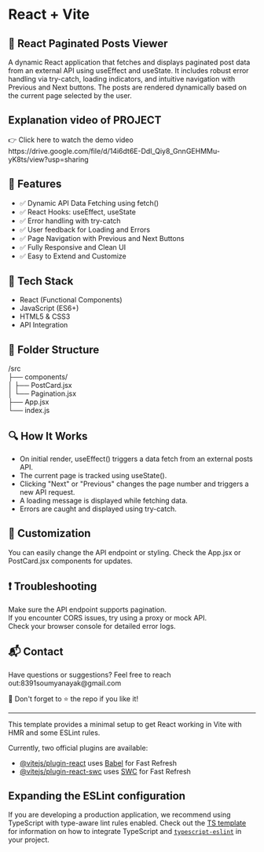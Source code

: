 # React + Vite


<h2>📄 React Paginated Posts Viewer</h2>
A dynamic React application that fetches and displays paginated post data from an external API using useEffect and useState. It includes robust error handling via try-catch, loading indicators, and intuitive navigation with Previous and Next buttons. The posts are rendered dynamically based on the current page selected by the user.

<h2>Explanation video of PROJECT</h2>
👉 Click here to watch the demo video
https://drive.google.com/file/d/14i6dt6E-DdI_Qiy8_GnnGEHMMu-yK8ts/view?usp=sharing


<h2>🚀 Features</h2>
<ul>
<li>✅ Dynamic API Data Fetching using fetch()</li>
<li>✅ React Hooks: useEffect, useState</li>
<li>✅ Error handling with try-catch</li>
<li>✅ User feedback for Loading and Errors</li>
<li>✅ Page Navigation with Previous and Next Buttons</li>
<li>✅ Fully Responsive and Clean UI</li>
<li>✅ Easy to Extend and Customize</li>
</ul>

<h2>🧠 Tech Stack</h2>
<ul>
<li>React (Functional Components)</li>
<li>JavaScript (ES6+)</li>
<li>HTML5 & CSS3</li>
<li>API Integration</li>
</ul>

<h2>📁 Folder Structure</h2>
/src<br>
  ├── components/<br>
  │     ├── PostCard.jsx<br>
  │     └── Pagination.jsx<br>
  ├── App.jsx<br>
  └── index.js<br>
  
<h2>🔍 How It Works</h2>
<ul>
<li>On initial render, useEffect() triggers a data fetch from an external posts API.</li>
<li>The current page is tracked using useState().</li>
<li>Clicking "Next" or "Previous" changes the page number and triggers a new API request.</li>
<li>A loading message is displayed while fetching data.</li>
<li>Errors are caught and displayed using try-catch.</li>
</ul>

<h2>🧰 Customization</h2>
You can easily change the API endpoint or styling. Check the App.jsx or PostCard.jsx components for updates.

<h2>❗ Troubleshooting</h2>
Make sure the API endpoint supports pagination.<br>
If you encounter CORS issues, try using a proxy or mock API.<br>
Check your browser console for detailed error logs.<br>

<h2>📬 Contact</h2>
Have questions or suggestions?
Feel free to reach out:8391soumyanayak@gmail.com

🌟 Don't forget to ⭐ the repo if you like it!
<hr>
This template provides a minimal setup to get React working in Vite with HMR and some ESLint rules.

Currently, two official plugins are available:

- [@vitejs/plugin-react](https://github.com/vitejs/vite-plugin-react/blob/main/packages/plugin-react) uses [Babel](https://babeljs.io/) for Fast Refresh
- [@vitejs/plugin-react-swc](https://github.com/vitejs/vite-plugin-react/blob/main/packages/plugin-react-swc) uses [SWC](https://swc.rs/) for Fast Refresh

## Expanding the ESLint configuration

If you are developing a production application, we recommend using TypeScript with type-aware lint rules enabled. Check out the [TS template](https://github.com/vitejs/vite/tree/main/packages/create-vite/template-react-ts) for information on how to integrate TypeScript and [`typescript-eslint`](https://typescript-eslint.io) in your project.
